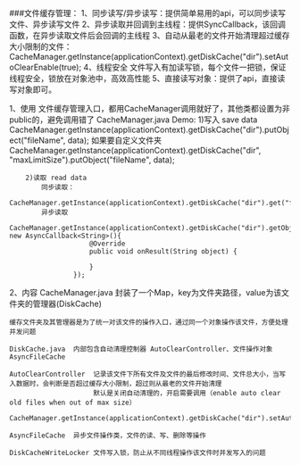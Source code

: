 ###文件缓存管理：
1、同步读写/异步读写：提供简单易用的api，可以同步读写文件、异步读写文件
2、异步读取并回调到主线程：提供SyncCallback，该回调函数，在异步读取文件后会回调的主线程
3、自动从最老的文件开始清理超过缓存大小限制的文件： CacheManager.getInstance(applicationContext).getDiskCache("dir").setAutoClearEnable(true);
4、线程安全 文件写入有加读写锁，每个文件一把锁，保证线程安全，锁放在对象池中，高效高性能
5、直接读写对象：提供了api，直接读写对象即可。

1、使用
    文件缓存管理入口，都用CacheManager调用就好了，其他类都设置为非public的，避免调用错了
    CacheManager.java
    Demo:
        1)写入 save data
            CacheManager.getInstance(applicationContext).getDiskCache("dir").putObject("fileName", data);
            如果要自定义文件夹
            CacheManager.getInstance(applicationContext).getDiskCache("dir", "maxLimitSize").putObject("fileName", data);

        2)读取 read data
            同步读取：
            CacheManager.getInstance(applicationContext).getDiskCache("dir").get("fileName");
            异步读取
            CacheManager.getInstance(applicationContext).getDiskCache("dir").getObject("fileName", new AsyncCallback<String>(){
                        @Override
                        public void onResult(String object) {

                        }
                    });
2、内容
    CacheManager.java  封装了一个Map，key为文件夹路径，value为该文件夹的管理器(DiskCache)

    缓存文件夹及其管理器是为了统一对该文件的操作入口，通过同一个对象操作该文件，方便处理并发问题

    DiskCache.java  内部包含自动清理控制器 AutoClearController、文件操作对象AsyncFileCache

    AutoClearController  记录该文件下所有文件及文件的最后修改时间、文件总大小，当写入数据时，会判断是否超过缓存大小限制，超过则从最老的文件开始清理
                         默认是关闭自动清理的，开启需要调用（enable auto clear old files when out of max size）
						 CacheManager.getInstance(applicationContext).getDiskCache("dir").setAutoClearEnable(true)

    AsyncFileCache  异步文件操作类，文件的读、写、删除等操作

    DiskCacheWriteLocker 文件写入锁，防止从不同线程操作该文件时并发写入的问题